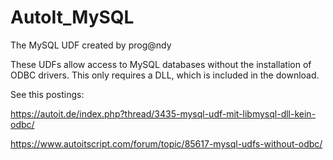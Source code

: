 # AutoIt_MySQL
The MySQL UDF created by prog@ndy

These UDFs allow access to MySQL databases without the installation of ODBC drivers. This only requires a DLL, which is included in the download.

See this postings:

https://autoit.de/index.php?thread/3435-mysql-udf-mit-libmysql-dll-kein-odbc/

https://www.autoitscript.com/forum/topic/85617-mysql-udfs-without-odbc/
